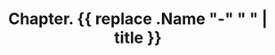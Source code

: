 ---
title: Chapter. {{ replace .Name "-" " " | title }}
description: 
weight: 0
collapsible: true
---